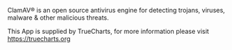 ClamAV® is an open source antivirus engine for detecting trojans, viruses, malware & other malicious threats.

This App is supplied by TrueCharts, for more information please visit https://truecharts.org
